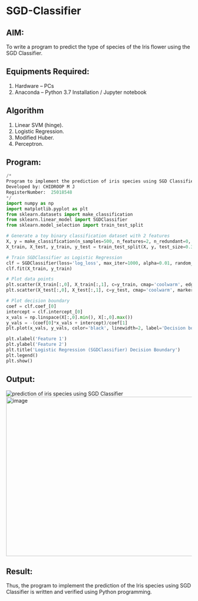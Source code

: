 # SGD-Classifier
## AIM:
To write a program to predict the type of species of the Iris flower using the SGD Classifier.

## Equipments Required:
1. Hardware – PCs
2. Anaconda – Python 3.7 Installation / Jupyter notebook

## Algorithm
1. Linear SVM (hinge).
2. Logistic Regression.
3. Modified Huber.
4. Perceptron.

## Program:
```python
/*
Program to implement the prediction of iris species using SGD Classifier.
Developed by: CHIDROOP M J
RegisterNumber:  25018548
*/
import numpy as np
import matplotlib.pyplot as plt
from sklearn.datasets import make_classification
from sklearn.linear_model import SGDClassifier
from sklearn.model_selection import train_test_split

# Generate a toy binary classification dataset with 2 features
X, y = make_classification(n_samples=500, n_features=2, n_redundant=0, n_clusters_per_class=1)
X_train, X_test, y_train, y_test = train_test_split(X, y, test_size=0.3, random_state=42)

# Train SGDClassifier as Logistic Regression
clf = SGDClassifier(loss='log_loss', max_iter=1000, alpha=0.01, random_state=42)
clf.fit(X_train, y_train)

# Plot data points
plt.scatter(X_train[:,0], X_train[:,1], c=y_train, cmap='coolwarm', edgecolors='k', alpha=0.6, label='Train')
plt.scatter(X_test[:,0], X_test[:,1], c=y_test, cmap='coolwarm', marker='*', edgecolors='k', label='Test')

# Plot decision boundary
coef = clf.coef_[0]
intercept = clf.intercept_[0]
x_vals = np.linspace(X[:,0].min(), X[:,0].max())
y_vals = -(coef[0]*x_vals + intercept)/coef[1]
plt.plot(x_vals, y_vals, color='black', linewidth=2, label='Decision boundary')

plt.xlabel('Feature 1')
plt.ylabel('Feature 2')
plt.title('Logistic Regression (SGDClassifier) Decision Boundary')
plt.legend()
plt.show()

```

## Output:
![prediction of iris species using SGD Classifier](sam.png)
<img width="617" height="432" alt="image" src="https://github.com/user-attachments/assets/1e239c2c-7566-43ef-8cfd-c0710f16d749" />



## Result:
Thus, the program to implement the prediction of the Iris species using SGD Classifier is written and verified using Python programming.
